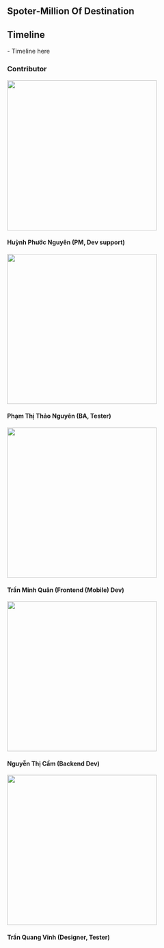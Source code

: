 <h2>Spoter-Million Of Destination</h2>

<h2>Timeline</h2>
- Timeline here

<h3>Contributor</h3>

<img width="350" height="350" src="https://scontent.fdad3-6.fna.fbcdn.net/v/t39.30808-1/414662153_1787969228333814_4234116496793469603_n.jpg?stp=dst-jpg_p200x200&_nc_cat=107&ccb=1-7&_nc_sid=5f2048&_nc_eui2=AeGr4PYTOz0sYppM7VaZcXbLRMwCuVogi4tEzAK5WiCLi0nnm_3L02uLCJT9N2gRfkazTKe63cCXnC1-Bw5fdi5G&_nc_ohc=RjTkXU3gUs0Q7kNvgES_bOe&_nc_ht=scontent.fdad3-6.fna&oh=00_AYCGcW87OoRH7q1Nt4XQW2R7t3aFBXI8DSSzF7VXG39sqg&oe=667A2848">
<h4>Huỳnh Phước Nguyên (PM, Dev support)</h4>

<img width="350" height="350" src="https://scontent.fdad3-6.fna.fbcdn.net/v/t39.30808-1/427606499_1747581612421796_585693390353194637_n.jpg?stp=c0.29.200.200a_dst-jpg_p200x200&_nc_cat=109&ccb=1-7&_nc_sid=5f2048&_nc_eui2=AeH1O4WZftkYZvXTou2l_brvVtP0bgMsh5tW0_RuAyyHmycnZ9gE-gl2GQ8DDfVF-deC-MFDnO1pxIo2jQ7wjY4h&_nc_ohc=bNr4wvHyuLwQ7kNvgFdL4zl&_nc_ht=scontent.fdad3-6.fna&oh=00_AYCvGh4fbnqvwZhVn6relWd42vGZZGckwqHcgkLl2dSR-Q&oe=667A0A0D">
<h4>Phạm Thị Thảo Nguyên (BA, Tester)</h4>

<img width="350" height="350" src="https://drive.google.com/uc?export=view&id=17c8QBGeAfD19OE1GJczc6oEeTQ4hWWfT">
<h4>Trần Minh Quân (Frontend (Mobile) Dev)</h4>

<img width="350" height="350" src="https://scontent.fdad1-3.fna.fbcdn.net/v/t39.30808-1/428329918_1702612926898170_1466684444212261860_n.jpg?stp=dst-jpg_p200x200&_nc_cat=110&ccb=1-7&_nc_sid=5f2048&_nc_eui2=AeFAsNKJvXdgebPkxyDC7dN430ow_03n0gLfSjD_TefSAmf4AMkGmjH0rqXCxG7YlrARCeFnEaLwj1LflKgqbbBn&_nc_ohc=1kTOwDHLKXAQ7kNvgFfO4SB&_nc_ht=scontent.fdad1-3.fna&oh=00_AYCPDfmP5NQP6iTlGcUhu7jJt_fE4PDMy38deydKAC2czg&oe=667A465C">
<h4>Nguyễn Thị Cầm (Backend Dev)</h4>

<img width="350" height="350" src="https://scontent.fdad1-3.fna.fbcdn.net/v/t39.30808-1/437897709_1489292515264133_3309044121278455918_n.jpg?stp=c50.0.200.200a_dst-jpg_p200x200&_nc_cat=111&ccb=1-7&_nc_sid=5f2048&_nc_eui2=AeGigDcpPdpYJ1w0to3MN9_uXSYMy-9-pAtdJgzL736kCxh-_qXzDWAlgg1kI7UFuHB7nkHn6exeEd37HoXxNCpn&_nc_ohc=GR0wCXXrb5AQ7kNvgFyrcBd&_nc_ht=scontent.fdad1-3.fna&oh=00_AYDUHfr6Mi8nOmNyTd5G6ahudOkyT7c_CzrdGUEuHfqbiA&oe=667A55BD">
<h4>Trần Quang Vinh (Designer, Tester)</h4>

